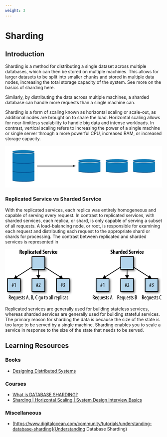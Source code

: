```yaml
---
weight: 3
---
```


# Sharding

## Introduction

Sharding is a method for distributing a single dataset across multiple databases, which can then be stored on multiple machines. This allows for larger datasets to be split into smaller chunks and stored in multiple data nodes, increasing the total storage capacity of the system. See more on the basics of sharding here.

Similarly, by distributing the data across multiple machines, a sharded database can handle more requests than a single machine can.

Sharding is a form of scaling known as horizontal scaling or scale-out, as additional nodes are brought on to share the load. Horizontal scaling allows for near-limitless scalability to handle big data and intense workloads. In contrast, vertical scaling refers to increasing the power of a single machine or single server through a more powerful CPU, increased RAM, or increased storage capacity.

![Sharding](sharding.png)

### Replicated Service vs Sharded Service

With the replicated services, each replica was entirely homogeneous and capable of serving every request. In contrast to replicated services, with sharded services, each replica, or shard, is only capable of serving a subset of all requests. A load-balancing node, or root, is responsible for examining each request and distributing each request to the appropriate shard or shards for processing. The contrast between replicated and sharded services is represented in

![Sharding vs Replication](sharding-vs-replication.png)

Replicated services are generally used for building stateless services, whereas sharded services are generally used for building stateful services. The primary reason for sharding the data is because the size of the state is too large to be served by a single machine. Sharding enables you to scale a service in response to the size of the state that needs to be served.

## Learning Resources



### Books
- [Designing Distributed Systems](https://www.oreilly.com/library/view/designing-distributed-systems/9781491983638/)

### Courses
- [What is DATABASE SHARDING?](https://www.youtube.com/watch?v=5faMjKuB9bc)
- [Sharding | Horizontal Scaling | System Design Interview Basics](https://www.youtube.com/watch?v=0DzRdQ-sOTg)

### Miscellaneous
- [https://www.digitalocean.com/community/tutorials/understanding-database-sharding](Understanding Database Sharding)